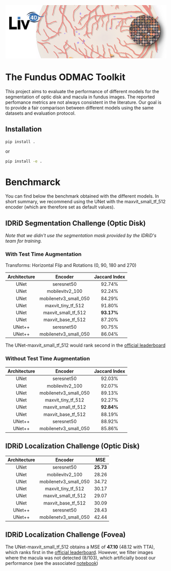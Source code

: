 ![header](imgs/header.png)


# The Fundus ODMAC Toolkit

This project aims to evaluate the performance of different models for the segmentation of optic disk and macula in fundus images. The reported perfomance metrics are not always consistent in the literature. Our goal is to provide a fair comparison between different models using the same datasets and evaluation protocol.


## Installation

```bash
pip install .
```

or
```bash
pip install -e .
```

# Benchmarck
You can find below the benchmark obtained with the different models. In short summary, we recommend using the UNet with the maxvit_small_tf_512 encoder (which are therefore set as default values).
## IDRiD Segmentation Challenge (Optic Disk)

*Note that we didn't use the segmentation mask provided by the IDRiD's team for training.*

### With Test Time Augmentation
Transforms: Horizontal Flip and Rotations (0, 90, 180 and 270)

| Architecture 	|        Encoder        	| Jaccard Index 	|
|:------------:	|:---------------------:	|:-------------:	|
| UNet         	| seresnet50            	| 92.74%        	|
| UNet         	| mobilevitv2_100       	| 92.24%        	|
| UNet         	| mobilenetv3_small_050 	| 84.29%        	|
| UNet         	| maxvit_tiny_tf_512    	| 91.80%        	|
| UNet         	| maxvit_small_tf_512   	| **93.17%**    	|
| UNet         	| maxvit_base_tf_512    	| 87.20%        	|
| UNet++       	| seresnet50            	| 90.75%        	|
| UNet++       	| mobilenetv3_small_050 	| 86.04%        	|


The UNet-maxvit_small_tf_512 would rank second in the [official leaderboard](https://idrid.grand-challenge.org/Leaderboard/)

### Without Test Time Augmentation

| Architecture 	|        Encoder        	| Jaccard Index 	|
|:------------:	|:---------------------:	|:-------------:	|
| UNet         	| seresnet50            	| 92.03%        	|
| UNet         	| mobilevitv2_100       	| 92.07%        	|
| UNet         	| mobilenetv3_small_050 	| 89.13%        	|
| UNet         	| maxvit_tiny_tf_512    	| 92.27%            |
| UNet         	| maxvit_small_tf_512   	| **92.84%**        |
| UNet         	| maxvit_base_tf_512    	| 88.19%        	|
| UNet++       	| seresnet50            	| 88.92%        	|
| UNet++       	| mobilenetv3_small_050 	| 85.86%        	|

## IDRiD Localization Challenge (Optic Disk)


| Architecture 	|        Encoder        	|  MSE  	|
|:------------:	|:---------------------:	|:-----:	|
| UNet         	| seresnet50            	| **25.73**	|
| UNet         	| mobilevitv2_100       	| 28.26 	|
| UNet         	| mobilenetv3_small_050 	| 34.72 	|
| UNet         	| maxvit_tiny_tf_512    	| 30.17 	|
| UNet         	| maxvit_small_tf_512   	| 29.07 	|
| UNet         	| maxvit_base_tf_512    	| 30.09 	|
| UNet++       	| seresnet50            	| 28.43 	|
| UNet++       	| mobilenetv3_small_050 	| 42.44 	|


## IDRiD Localization Challenge (Fovea)


The UNet-maxvit_small_tf_512 obtains a MSE of **47.10** (48.12 with TTA), which ranks first in the [official leaderboard](https://idrid.grand-challenge.org/Leaderboard/).
However, we filter images where the macula was not detected (8/103), which artificially boost our performance (see the associated [notebook](notebooks/idrid_eval.ipynb))
